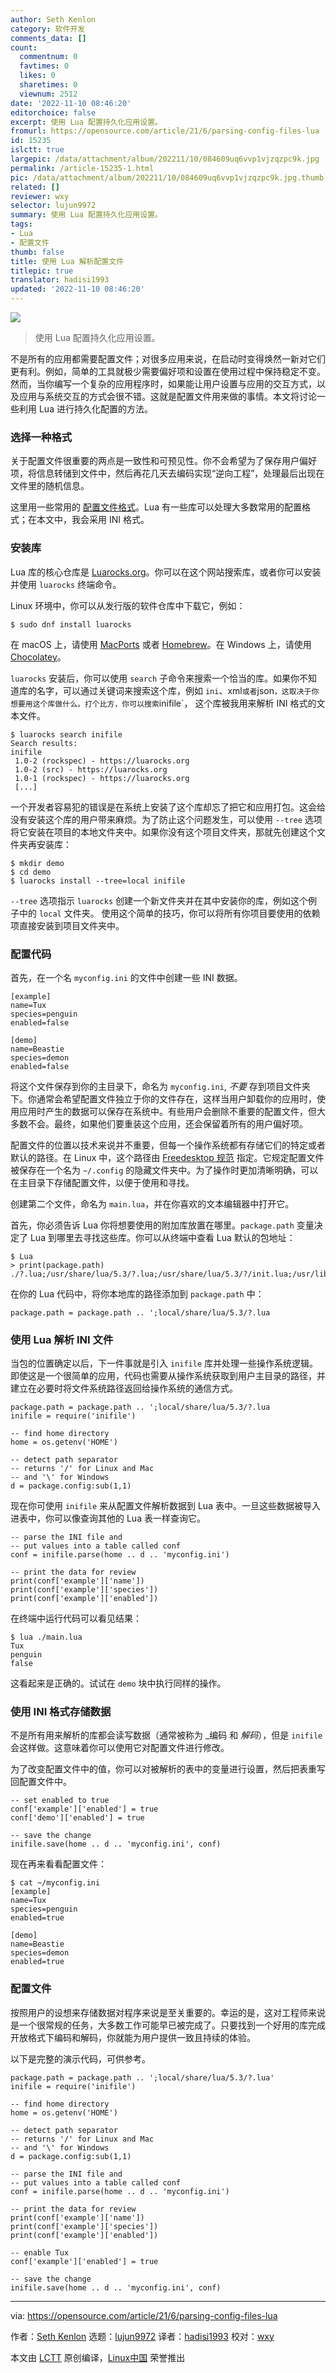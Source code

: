 ```yaml
---
author: Seth Kenlon
category: 软件开发
comments_data: []
count:
  commentnum: 0
  favtimes: 0
  likes: 0
  sharetimes: 0
  viewnum: 2512
date: '2022-11-10 08:46:20'
editorchoice: false
excerpt: 使用 Lua 配置持久化应用设置。
fromurl: https://opensource.com/article/21/6/parsing-config-files-lua
id: 15235
islctt: true
largepic: /data/attachment/album/202211/10/084609uq6vvp1vjzqzpc9k.jpg
permalink: /article-15235-1.html
pic: /data/attachment/album/202211/10/084609uq6vvp1vjzqzpc9k.jpg.thumb.jpg
related: []
reviewer: wxy
selector: lujun9972
summary: 使用 Lua 配置持久化应用设置。
tags:
- Lua
- 配置文件
thumb: false
title: 使用 Lua 解析配置文件
titlepic: true
translator: hadisi1993
updated: '2022-11-10 08:46:20'
---
```


![](/data/attachment/album/202211/10/084609uq6vvp1vjzqzpc9k.jpg)



> 
> 使用 Lua 配置持久化应用设置。
> 
> 
> 


不是所有的应用都需要配置文件；对很多应用来说，在启动时变得焕然一新对它们更有利。例如，简单的工具就极少需要偏好项和设置在使用过程中保持稳定不变。然而，当你编写一个复杂的应用程序时，如果能让用户设置与应用的交互方式，以及应用与系统交互的方式会很不错。这就是配置文件用来做的事情。本文将讨论一些利用 Lua 进行持久化配置的方法。


### 选择一种格式


关于配置文件很重要的两点是一致性和可预见性。你不会希望为了保存用户偏好项，将信息转储到文件中，然后再花几天去编码实现“逆向工程”，处理最后出现在文件里的随机信息。


这里用一些常用的 [配置文件格式](https://opensource.com/article/21/6/config-files-and-their-formats)。Lua 有一些库可以处理大多数常用的配置格式；在本文中，我会采用 INI 格式。


### 安装库


Lua 库的核心仓库是 [Luarocks.org](https://opensource.com/article/19/11/getting-started-luarocks)。你可以在这个网站搜索库，或者你可以安装并使用 `luarocks` 终端命令。


Linux 环境中，你可以从发行版的软件仓库中下载它，例如：



```
$ sudo dnf install luarocks

```

在 macOS 上，请使用 [MacPorts](https://opensource.com/article/20/11/macports) 或者 [Homebrew](https://opensource.com/article/20/6/homebrew-mac)。在 Windows 上，请使用 [Chocolatey](https://opensource.com/article/20/3/chocolatey)。


`luarocks` 安装后，你可以使用 `search` 子命令来搜索一个恰当的库。如果你不知道库的名字，可以通过关键词来搜索这个库，例如 `ini`、xml`或者`json`，这取决于你想要用这个库做什么。打个比方，你可以搜索`inifile`， 这个库被我用来解析 INI 格式的文本文件。



```
$ luarocks search inifile
Search results:
inifile
 1.0-2 (rockspec) - https://luarocks.org
 1.0-2 (src) - https://luarocks.org
 1.0-1 (rockspec) - https://luarocks.org
 [...]

```

一个开发者容易犯的错误是在系统上安装了这个库却忘了把它和应用打包。这会给没有安装这个库的用户带来麻烦。为了防止这个问题发生，可以使用 `--tree` 选项将它安装在项目的本地文件夹中。如果你没有这个项目文件夹，那就先创建这个文件夹再安装库：



```
$ mkdir demo
$ cd demo
$ luarocks install --tree=local inifile

```

`--tree` 选项指示 `luarocks` 创建一个新文件夹并在其中安装你的库，例如这个例子中的 `local` 文件夹。 使用这个简单的技巧，你可以将所有你项目要使用的依赖项直接安装到项目文件夹中。


### 配置代码


首先，在一个名 `myconfig.ini` 的文件中创建一些 INI 数据。



```
[example]
name=Tux
species=penguin
enabled=false

[demo]
name=Beastie
species=demon
enabled=false

```

将这个文件保存到你的主目录下，命名为 `myconfig.ini`, *不要* 存到项目文件夹下。你通常会希望配置文件独立于你的文件存在，这样当用户卸载你的应用时，使用应用时产生的数据可以保存在系统中。有些用户会删除不重要的配置文件，但大多数不会。最终，如果他们要重装这个应用，还会保留着所有的用户偏好项。


配置文件的位置以技术来说并不重要，但每一个操作系统都有存储它们的特定或者默认的路径。在 Linux 中，这个路径由 [Freedesktop 规范](https://www.freedesktop.org/wiki/Specifications) 指定。它规定配置文件被保存在一个名为 `~/.config` 的隐藏文件夹中。为了操作时更加清晰明确，可以在主目录下存储配置文件，以便于使用和寻找。


创建第二个文件，命名为 `main.lua`，并在你喜欢的文本编辑器中打开它。


首先，你必须告诉 Lua 你将想要使用的附加库放置在哪里。`package.path` 变量决定了 Lua 到哪里去寻找这些库。你可以从终端中查看 Lua 默认的包地址：



```
$ Lua
> print(package.path)
./?.lua;/usr/share/lua/5.3/?.lua;/usr/share/lua/5.3/?/init.lua;/usr/lib64/lua/5.3/?.lua;/usr/lib64/lua/5.3/?/init.lua

```

在你的 Lua 代码中，将你本地库的路径添加到 `package.path` 中：



```
package.path = package.path .. ';local/share/lua/5.3/?.lua

```

### 使用 Lua 解析 INI 文件


当包的位置确定以后，下一件事就是引入 `inifile` 库并处理一些操作系统逻辑。即使这是一个很简单的应用，代码也需要从操作系统获取到用户主目录的路径，并建立在必要时将文件系统路径返回给操作系统的通信方式。



```
package.path = package.path .. ';local/share/lua/5.3/?.lua
inifile = require('inifile')

-- find home directory
home = os.getenv('HOME')

-- detect path separator
-- returns '/' for Linux and Mac
-- and '\' for Windows
d = package.config:sub(1,1)

```

现在你可使用 `inifile` 来从配置文件解析数据到 Lua 表中。一旦这些数据被导入进表中，你可以像查询其他的 Lua 表一样查询它。



```
-- parse the INI file and
-- put values into a table called conf
conf = inifile.parse(home .. d .. 'myconfig.ini')

-- print the data for review
print(conf['example']['name'])
print(conf['example']['species'])
print(conf['example']['enabled'])

```

在终端中运行代码可以看见结果：



```
$ lua ./main.lua
Tux
penguin
false

```

这看起来是正确的。试试在 `demo` 块中执行同样的操作。


### 使用 INI 格式存储数据


不是所有用来解析的库都会读写数据（通常被称为 \_编码 和 *解码*），但是 `inifile` 会这样做。这意味着你可以使用它对配置文件进行修改。


为了改变配置文件中的值，你可以对被解析的表中的变量进行设置，然后把表重写回配置文件中。



```
-- set enabled to true
conf['example']['enabled'] = true
conf['demo']['enabled'] = true

-- save the change
inifile.save(home .. d .. 'myconfig.ini', conf)

```

现在再来看看配置文件：



```
$ cat ~/myconfig.ini
[example]
name=Tux
species=penguin
enabled=true

[demo]
name=Beastie
species=demon
enabled=true

```

### 配置文件


按照用户的设想来存储数据对程序来说是至关重要的。幸运的是，这对工程师来说是一个很常规的任务，大多数工作可能早已被完成了。只要找到一个好用的库完成开放格式下编码和解码，你就能为用户提供一致且持续的体验。


以下是完整的演示代码，可供参考。



```
package.path = package.path .. ';local/share/lua/5.3/?.lua'
inifile = require('inifile')

-- find home directory
home = os.getenv('HOME')

-- detect path separator
-- returns '/' for Linux and Mac
-- and '\' for Windows
d = package.config:sub(1,1)

-- parse the INI file and
-- put values into a table called conf
conf = inifile.parse(home .. d .. 'myconfig.ini')

-- print the data for review
print(conf['example']['name'])
print(conf['example']['species'])
print(conf['example']['enabled'])

-- enable Tux
conf['example']['enabled'] = true

-- save the change
inifile.save(home .. d .. 'myconfig.ini', conf)

```



---


via: <https://opensource.com/article/21/6/parsing-config-files-lua>


作者：[Seth Kenlon](https://opensource.com/users/seth) 选题：[lujun9972](https://github.com/lujun9972) 译者：[hadisi1993](https://github.com/hadisi1993) 校对：[wxy](https://github.com/wxy)


本文由 [LCTT](https://github.com/LCTT/TranslateProject) 原创编译，[Linux中国](https://linux.cn/) 荣誉推出